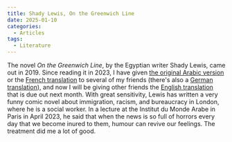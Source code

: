 ```yaml
---
title: Shady Lewis, On the Greenwich Line
date: 2025-01-10
categories:
  - Articles
tags:
  - Literature
---
```

The novel *On the Greenwich Line*, by the Egyptian writer Shady Lewis, came out in 2019. Since reading it in 2023, I have given [the original Arabic version](https://archive.org/details/20210716_20210716_2223) or the [French translation](https://www.actes-sud.fr/sur-le-meridien-de-greenwich) to several of my friends (there's also a [German translation](https://hoffmann-und-campe.de/products/63888-auf-dem-nullmeridian)), and now I will be giving other friends the [English translation](https://www.peirenepress.com/shop/books/on-the-greenwich-line/) that is due out next month. With great sensitivity, Lewis has written a very funny comic novel about immigration, racism, and bureaucracy in London, where he is a social worker. In a lecture at the Institut du Monde Arabe in Paris in April 2023, he said that when the news is so full of horrors every day that we become inured to them, humour can revive our feelings. The treatment did me a lot of good.